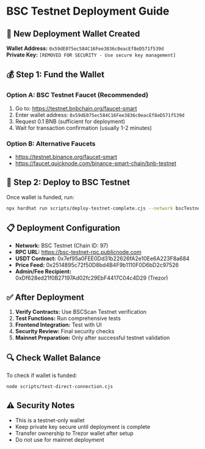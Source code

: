 # BSC Testnet Deployment Guide

## 🔐 New Deployment Wallet Created

**Wallet Address:** `0x59dE075ec584C16Fee3836c0eacEf8eD571f539d`  
**Private Key:** `[REMOVED FOR SECURITY - Use secure key management]`

## 💰 Step 1: Fund the Wallet

### Option A: BSC Testnet Faucet (Recommended)
1. Go to: https://testnet.bnbchain.org/faucet-smart
2. Enter wallet address: `0x59dE075ec584C16Fee3836c0eacEf8eD571f539d`
3. Request 0.1 BNB (sufficient for deployment)
4. Wait for transaction confirmation (usually 1-2 minutes)

### Option B: Alternative Faucets
- https://testnet.binance.org/faucet-smart
- https://faucet.quicknode.com/binance-smart-chain/bnb-testnet

## 🚀 Step 2: Deploy to BSC Testnet

Once wallet is funded, run:
```bash
npx hardhat run scripts/deploy-testnet-complete.cjs --network bscTestnet
```

## 📋 Deployment Configuration

- **Network:** BSC Testnet (Chain ID: 97)
- **RPC URL:** https://bsc-testnet-rpc.publicnode.com
- **USDT Contract:** 0x7ef95a0FEE0Dd31b22626fA2e10Ee6A223F8a684
- **Price Feed:** 0x2514895c72f50D8bd4B4F9b1110F0D6bD2c97526
- **Admin/Fee Recipient:** 0xDf628ed21f0B27197Ad02fc29EbF4417C04c4D29 (Trezor)

## ✅ After Deployment

1. **Verify Contracts:** Use BSCScan Testnet verification
2. **Test Functions:** Run comprehensive tests
3. **Frontend Integration:** Test with UI
4. **Security Review:** Final security checks
5. **Mainnet Preparation:** Only after successful testnet validation

## 🔍 Check Wallet Balance

To check if wallet is funded:
```bash
node scripts/test-direct-connection.cjs
```

## ⚠️ Security Notes

- This is a testnet-only wallet
- Keep private key secure until deployment is complete
- Transfer ownership to Trezor wallet after setup
- Do not use for mainnet deployment
